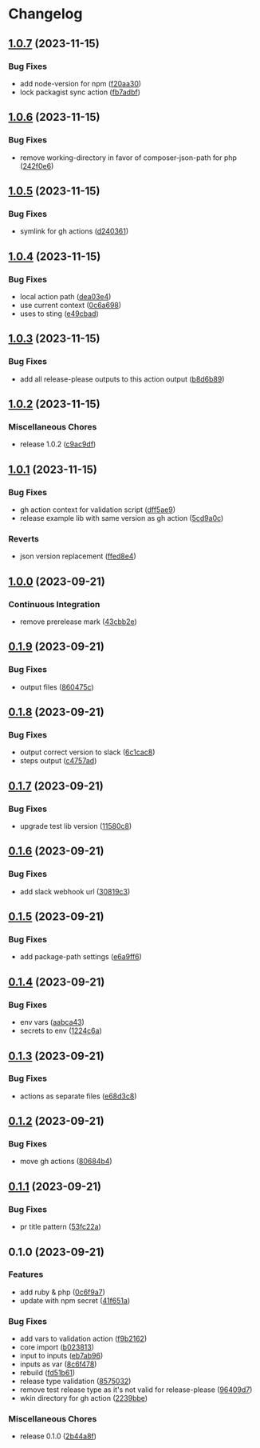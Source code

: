 # Changelog

## [1.0.7](https://github.com/DXHeroes/gh-action-auto-release/compare/v1.0.6...v1.0.7) (2023-11-15)


### Bug Fixes

* add node-version for npm ([f20aa30](https://github.com/DXHeroes/gh-action-auto-release/commit/f20aa30b3fa74d831eca31ab76d7517e3441d225))
* lock packagist sync action ([fb7adbf](https://github.com/DXHeroes/gh-action-auto-release/commit/fb7adbf80fec5a64327bd9f57d459e3a95e03297))

## [1.0.6](https://github.com/DXHeroes/gh-action-auto-release/compare/v1.0.5...v1.0.6) (2023-11-15)


### Bug Fixes

* remove working-directory in favor of composer-json-path for php ([242f0e6](https://github.com/DXHeroes/gh-action-auto-release/commit/242f0e6929d66773f7760b928280d6d9cca0194d))

## [1.0.5](https://github.com/DXHeroes/gh-action-auto-release/compare/v1.0.4...v1.0.5) (2023-11-15)


### Bug Fixes

* symlink for gh actions ([d240361](https://github.com/DXHeroes/gh-action-auto-release/commit/d2403612833752fc2d8f0b9d23cfecefac4e1d62))

## [1.0.4](https://github.com/DXHeroes/gh-action-auto-release/compare/v1.0.3...v1.0.4) (2023-11-15)


### Bug Fixes

* local action path ([dea03e4](https://github.com/DXHeroes/gh-action-auto-release/commit/dea03e4f888c25d22e6b30c6de0676ff1795e001))
* use current context ([0c6a698](https://github.com/DXHeroes/gh-action-auto-release/commit/0c6a698e753228f7128226c0ff6456ea75c15fc4))
* uses to sting ([e49cbad](https://github.com/DXHeroes/gh-action-auto-release/commit/e49cbadfd57e462d7994bc894fd8f99b17b09e6a))

## [1.0.3](https://github.com/DXHeroes/gh-action-auto-release/compare/v1.0.2...v1.0.3) (2023-11-15)


### Bug Fixes

* add all release-please outputs to this action output ([b8d6b89](https://github.com/DXHeroes/gh-action-auto-release/commit/b8d6b89d631eb30a50f4a44203f8c6205da07941))

## [1.0.2](https://github.com/DXHeroes/gh-action-auto-release/compare/v1.0.1...v1.0.2) (2023-11-15)


### Miscellaneous Chores

* release 1.0.2 ([c9ac9df](https://github.com/DXHeroes/gh-action-auto-release/commit/c9ac9dfe5e862c46136f15ca9a4d013bca6b9f44))

## [1.0.1](https://github.com/DXHeroes/gh-action-auto-release/compare/v1.0.0...v1.0.1) (2023-11-15)


### Bug Fixes

* gh action context for validation script ([dff5ae9](https://github.com/DXHeroes/gh-action-auto-release/commit/dff5ae9ebaf8705ee97ccff29e8af2330b67ffb5))
* release example lib with same version as gh action ([5cd9a0c](https://github.com/DXHeroes/gh-action-auto-release/commit/5cd9a0c3c029bb4a9b666e7f18709227b92e9cea))


### Reverts

* json version replacement ([ffed8e4](https://github.com/DXHeroes/gh-action-auto-release/commit/ffed8e4fc131a39129095c4b421d799a118cfaf1))

## [1.0.0](https://github.com/DXHeroes/gh-action-auto-release/compare/v0.1.9...v1.0.0) (2023-09-21)


### Continuous Integration

* remove prerelease mark ([43cbb2e](https://github.com/DXHeroes/gh-action-auto-release/commit/43cbb2e3ce1dc4f8d0905dce8b4ed3fe07d3497e))

## [0.1.9](https://github.com/DXHeroes/gh-action-auto-release/compare/v0.1.8...v0.1.9) (2023-09-21)


### Bug Fixes

* output files ([860475c](https://github.com/DXHeroes/gh-action-auto-release/commit/860475c66e08161624ce57cacc0de43e5192b81c))

## [0.1.8](https://github.com/DXHeroes/gh-action-auto-release/compare/v0.1.7...v0.1.8) (2023-09-21)


### Bug Fixes

* output correct version to slack ([6c1cac8](https://github.com/DXHeroes/gh-action-auto-release/commit/6c1cac896610b166c2866c57a4891f69c40ffd24))
* steps output ([c4757ad](https://github.com/DXHeroes/gh-action-auto-release/commit/c4757ad64c10ed9ba3c6c4de15c529d206702ca7))

## [0.1.7](https://github.com/DXHeroes/gh-action-auto-release/compare/v0.1.6...v0.1.7) (2023-09-21)


### Bug Fixes

* upgrade test lib version ([11580c8](https://github.com/DXHeroes/gh-action-auto-release/commit/11580c8a006e4d343d1083df972a323410471e6d))

## [0.1.6](https://github.com/DXHeroes/gh-action-auto-release/compare/v0.1.5...v0.1.6) (2023-09-21)


### Bug Fixes

* add slack webhook url ([30819c3](https://github.com/DXHeroes/gh-action-auto-release/commit/30819c35ba7756ffc3c81222793ef91e3ecb9a9b))

## [0.1.5](https://github.com/DXHeroes/gh-action-auto-release/compare/v0.1.4...v0.1.5) (2023-09-21)


### Bug Fixes

* add package-path settings ([e6a9ff6](https://github.com/DXHeroes/gh-action-auto-release/commit/e6a9ff6ab9858d81f12571f09ca101b90066a54e))

## [0.1.4](https://github.com/DXHeroes/gh-action-auto-release/compare/v0.1.3...v0.1.4) (2023-09-21)


### Bug Fixes

* env vars ([aabca43](https://github.com/DXHeroes/gh-action-auto-release/commit/aabca43f33bc5d8b3f4dfe51bd365f6384e8567c))
* secrets to env ([1224c6a](https://github.com/DXHeroes/gh-action-auto-release/commit/1224c6a17d14e8334ca002ca18a336d7f7ee1ed9))

## [0.1.3](https://github.com/DXHeroes/gh-action-auto-release/compare/v0.1.2...v0.1.3) (2023-09-21)


### Bug Fixes

* actions as separate files ([e68d3c8](https://github.com/DXHeroes/gh-action-auto-release/commit/e68d3c86f0fff2ac0dcd5a280b811b0dbbd9210d))

## [0.1.2](https://github.com/DXHeroes/gh-action-auto-release/compare/v0.1.1...v0.1.2) (2023-09-21)


### Bug Fixes

* move gh actions ([80684b4](https://github.com/DXHeroes/gh-action-auto-release/commit/80684b4c0227979d17a7c437ff385f00532b8929))

## [0.1.1](https://github.com/DXHeroes/gh-action-auto-release/compare/v0.1.0...v0.1.1) (2023-09-21)


### Bug Fixes

* pr title pattern ([53fc22a](https://github.com/DXHeroes/gh-action-auto-release/commit/53fc22ace479b4560562fceab3a6816e4f3eae7a))

## 0.1.0 (2023-09-21)


### Features

* add ruby & php ([0c6f9a7](https://github.com/DXHeroes/gh-action-auto-release/commit/0c6f9a77919a5873ea45ebb8ae552082e334697d))
* update with npm secret ([41f651a](https://github.com/DXHeroes/gh-action-auto-release/commit/41f651aacc330eaa0c0947537ed11452dd59b6ad))


### Bug Fixes

* add vars to validation action ([f9b2162](https://github.com/DXHeroes/gh-action-auto-release/commit/f9b21626ec65174df72099fd22ced32e8e56c86e))
* core import ([b023813](https://github.com/DXHeroes/gh-action-auto-release/commit/b02381360ce7e460d717c02ed07a915c5081885b))
* input to inputs ([eb7ab96](https://github.com/DXHeroes/gh-action-auto-release/commit/eb7ab96e40a3d76e4f8a10895b5fc6d9f927f574))
* inputs as var ([8c6f478](https://github.com/DXHeroes/gh-action-auto-release/commit/8c6f4784fc16b1ada15ff3670412c28c97e167d0))
* rebuild ([fd51b61](https://github.com/DXHeroes/gh-action-auto-release/commit/fd51b614057f9bce71a776e1e534bbfb2163c3a8))
* release type validation ([8575032](https://github.com/DXHeroes/gh-action-auto-release/commit/8575032db4c5b30d20f82843204f7c4553e21ae5))
* remove test release type as it's not valid for release-please ([96409d7](https://github.com/DXHeroes/gh-action-auto-release/commit/96409d72ff4d8d45e2337dd531b5525b643158a6))
* wkin directory for gh action ([2239bbe](https://github.com/DXHeroes/gh-action-auto-release/commit/2239bbe35a5962c727124c0cf8b8790edd0e721f))


### Miscellaneous Chores

* release 0.1.0 ([2b44a8f](https://github.com/DXHeroes/gh-action-auto-release/commit/2b44a8fd1e4a1245f3c1e06a00a3ca24969b5c99))
